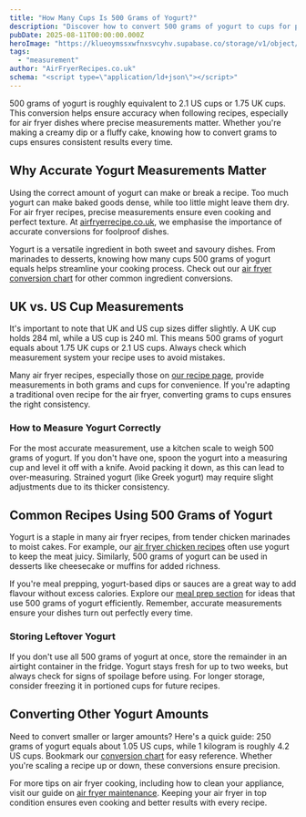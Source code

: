 ```yaml
---
title: "How Many Cups Is 500 Grams of Yogurt?"
description: "Discover how to convert 500 grams of yogurt to cups for perfect recipes every time. Includes UK and US measurements for easy air fryer cooking."
pubDate: 2025-08-11T00:00:00.000Z
heroImage: "https://klueoymssxwfnxsvcyhv.supabase.co/storage/v1/object/public/md/how-many-cups-is-500-grams-of-yogurt-fbd86279.webp"
tags:
  - "measurement"
author: "AirFryerRecipes.co.uk"
schema: "<script type=\"application/ld+json\"></script>"
---
```


<p>500 grams of yogurt is roughly equivalent to 2.1 US cups or 1.75 UK cups. This conversion helps ensure accuracy when following recipes, especially for air fryer dishes where precise measurements matter. Whether you're making a creamy dip or a fluffy cake, knowing how to convert grams to cups ensures consistent results every time.</p>  

<h2>Why Accurate Yogurt Measurements Matter</h2>  
<p>Using the correct amount of yogurt can make or break a recipe. Too much yogurt can make baked goods dense, while too little might leave them dry. For air fryer recipes, precise measurements ensure even cooking and perfect texture. At <a href=https://www.airfryerrecipe.co.uk/>airfryerrecipe.co.uk</a>, we emphasise the importance of accurate conversions for foolproof dishes.</p>  

<p>Yogurt is a versatile ingredient in both sweet and savoury dishes. From marinades to desserts, knowing how many cups 500 grams of yogurt equals helps streamline your cooking process. Check out our <a href=https://www.airfryerrecipe.co.uk/air-fryer-conversion-chart>air fryer conversion chart</a> for other common ingredient conversions.</p>  

<h2>UK vs. US Cup Measurements</h2>  
<p>It's important to note that UK and US cup sizes differ slightly. A UK cup holds 284 ml, while a US cup is 240 ml. This means 500 grams of yogurt equals about 1.75 UK cups or 2.1 US cups. Always check which measurement system your recipe uses to avoid mistakes.</p>  

<p>Many air fryer recipes, especially those on <a href=https://www.airfryerrecipe.co.uk/recipes>our recipe page</a>, provide measurements in both grams and cups for convenience. If you're adapting a traditional oven recipe for the air fryer, converting grams to cups ensures the right consistency.</p>  

<h3>How to Measure Yogurt Correctly</h3>  
<p>For the most accurate measurement, use a kitchen scale to weigh 500 grams of yogurt. If you don't have one, spoon the yogurt into a measuring cup and level it off with a knife. Avoid packing it down, as this can lead to over-measuring. Strained yogurt (like Greek yogurt) may require slight adjustments due to its thicker consistency.</p>  

<h2>Common Recipes Using 500 Grams of Yogurt</h2>  
<p>Yogurt is a staple in many air fryer recipes, from tender chicken marinades to moist cakes. For example, our <a href=https://www.airfryerrecipe.co.uk/recipe-category/chicken>air fryer chicken recipes</a> often use yogurt to keep the meat juicy. Similarly, 500 grams of yogurt can be used in desserts like cheesecake or muffins for added richness.</p>  

<p>If you're meal prepping, yogurt-based dips or sauces are a great way to add flavour without excess calories. Explore our <a href=https://www.airfryerrecipe.co.uk/recipe-category/meal-prep>meal prep section</a> for ideas that use 500 grams of yogurt efficiently. Remember, accurate measurements ensure your dishes turn out perfectly every time.</p>  

<h3>Storing Leftover Yogurt</h3>  
<p>If you don't use all 500 grams of yogurt at once, store the remainder in an airtight container in the fridge. Yogurt stays fresh for up to two weeks, but always check for signs of spoilage before using. For longer storage, consider freezing it in portioned cups for future recipes.</p>  

<h2>Converting Other Yogurt Amounts</h2>  
<p>Need to convert smaller or larger amounts? Here's a quick guide: 250 grams of yogurt equals about 1.05 US cups, while 1 kilogram is roughly 4.2 US cups. Bookmark our <a href=https://www.airfryerrecipe.co.uk/air-fryer-conversion-chart>conversion chart</a> for easy reference. Whether you're scaling a recipe up or down, these conversions ensure precision.</p>  

<p>For more tips on air fryer cooking, including how to clean your appliance, visit our guide on <a href=https://www.airfryerrecipe.co.uk/air-fryer-cleaner>air fryer maintenance</a>. Keeping your air fryer in top condition ensures even cooking and better results with every recipe.</p>